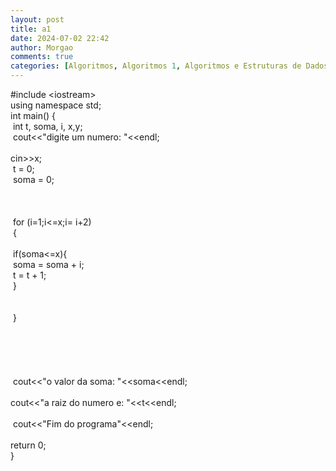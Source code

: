 ```yaml
---
layout: post
title: a1
date: 2024-07-02 22:42
author: Morgao
comments: true
categories: [Algoritmos, Algoritmos 1, Algoritmos e Estruturas de Dados, beecrowd, Linguagem C, Programação]
---
```

#include &lt;iostream&gt;<br />
using namespace std;<br />
int main() {<br />
<span style="white-space: pre;"> </span>int t, soma, i, x,y;<br />
<span style="white-space: pre;"> </span>cout&lt;&lt;"digite um numero: "&lt;&lt;endl;<br />
<span style="white-space: pre;"> </span>cin&gt;&gt;x;<br />
<span style="white-space: pre;"> </span>t = 0;<br />
<span style="white-space: pre;"> </span>soma = 0;<br />
<br />
<br />
<span style="white-space: pre;"> </span><br />
<span style="white-space: pre;">  </span>for (i=1;i&lt;=x;i= i+2)<br />
<span style="white-space: pre;"> </span>{<br />
<span style="white-space: pre;">  </span><br />
<span style="white-space: pre;">  </span>if(soma&lt;=x){<br />
<span style="white-space: pre;">   </span>soma = soma + i;<br />
<span style="white-space: pre;">   </span>t = t + 1;<br />
<span style="white-space: pre;">  </span>}<br />
<br />
<span style="white-space: pre;">  </span><br />
<span style="white-space: pre;"> </span>}<br />
<span style="white-space: pre;"> </span><br />
<br />
<br />
<span style="white-space: pre;">  </span><br />
<br />
<span style="white-space: pre;"> </span>cout&lt;&lt;"o valor da soma: "&lt;&lt;soma&lt;&lt;endl;<br />
<span style="white-space: pre;"> </span>cout&lt;&lt;"a raiz do numero e: "&lt;&lt;t&lt;&lt;endl;<br />
<span style="white-space: pre;"> </span><br />
<span style="white-space: pre;"> </span>cout&lt;&lt;"Fim do programa"&lt;&lt;endl;<br />
<span style="white-space: pre;"> </span>return 0;<span style="white-space: pre;"> </span><br />
}
